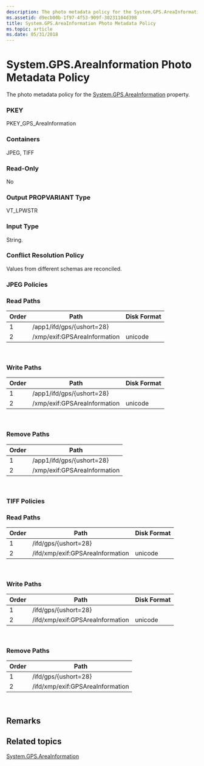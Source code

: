 ```yaml
---
description: The photo metadata policy for the System.GPS.AreaInformation property.
ms.assetid: d9ecb00b-1f97-4f53-909f-30231104d398
title: System.GPS.AreaInformation Photo Metadata Policy
ms.topic: article
ms.date: 05/31/2018
---
```


# System.GPS.AreaInformation Photo Metadata Policy

The photo metadata policy for the [System.GPS.AreaInformation](../properties/props-system-gps-areainformation.md) property.

### PKEY

PKEY\_GPS\_AreaInformation

### Containers

JPEG, TIFF

### Read-Only

No

### Output PROPVARIANT Type

VT\_LPWSTR

### Input Type

String.

### Conflict Resolution Policy

Values from different schemas are reconciled.

### JPEG Policies

### Read Paths



| Order | Path                         | Disk Format |
|-------|------------------------------|-------------|
| 1     | /app1/ifd/gps/{ushort=28}    |             |
| 2     | /xmp/exif:GPSAreaInformation | unicode     |



 

### Write Paths



| Order | Path                         | Disk Format |
|-------|------------------------------|-------------|
| 1     | /app1/ifd/gps/{ushort=28}    |             |
| 2     | /xmp/exif:GPSAreaInformation | unicode     |



 

### Remove Paths



| Order | Path                         |
|-------|------------------------------|
| 1     | /app1/ifd/gps/{ushort=28}    |
| 2     | /xmp/exif:GPSAreaInformation |



 

### TIFF Policies

### Read Paths



| Order | Path                             | Disk Format |
|-------|----------------------------------|-------------|
| 1     | /ifd/gps/{ushort=28}             |             |
| 2     | /ifd/xmp/exif:GPSAreaInformation | unicode     |



 

### Write Paths



| Order | Path                             | Disk Format |
|-------|----------------------------------|-------------|
| 1     | /ifd/gps/{ushort=28}             |             |
| 2     | /ifd/xmp/exif:GPSAreaInformation | unicode     |



 

### Remove Paths



| Order | Path                             |
|-------|----------------------------------|
| 1     | /ifd/gps/{ushort=28}             |
| 2     | /ifd/xmp/exif:GPSAreaInformation |



 

## Remarks

## Related topics

<dl> <dt>

[System.GPS.AreaInformation](../properties/props-system-gps-areainformation.md)
</dt> </dl>

 

 
